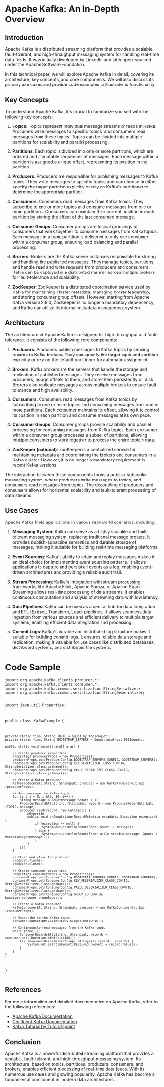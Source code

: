 <h1 id="apache-kafka-an-in-depth-overview">Apache Kafka: An In-Depth Overview</h1>
<h2 id="introduction">Introduction</h2>
<p>Apache Kafka is a distributed streaming platform that provides a scalable, fault-tolerant, and high-throughput messaging system for handling real-time data feeds. It was initially developed by LinkedIn and later open-sourced under the Apache Software Foundation.</p>
<p>In this technical paper, we will explore Apache Kafka in detail, covering its architecture, key concepts, and core components. We will also discuss its primary use cases and provide code examples to illustrate its functionality.</p>
<h2 id="key-concepts">Key Concepts</h2>
<p>To understand Apache Kafka, it&#39;s crucial to familiarize yourself with the following key concepts:</p>
<ol>
<li><p><strong>Topics</strong>: Topics represent individual message streams or feeds in Kafka. Producers write messages to specific topics, and consumers read messages from these topics. Topics can be divided into multiple partitions for scalability and parallel processing.</p>
</li>
<li><p><strong>Partitions</strong>: Each topic is divided into one or more partitions, which are ordered and immutable sequences of messages. Each message within a partition is assigned a unique offset, representing its position in the partition.</p>
</li>
<li><p><strong>Producers</strong>: Producers are responsible for publishing messages to Kafka topics. They write messages to specific topics and can choose to either specify the target partition explicitly or rely on Kafka&#39;s partitioner to determine the appropriate partition.</p>
</li>
<li><p><strong>Consumers</strong>: Consumers read messages from Kafka topics. They subscribe to one or more topics and consume messages from one or more partitions. Consumers can maintain their current position in each partition by storing the offset of the last consumed message.</p>
</li>
<li><p><strong>Consumer Groups</strong>: Consumer groups are logical groupings of consumers that work together to consume messages from Kafka topics. Each message in a topic partition is delivered to only one consumer within a consumer group, ensuring load balancing and parallel processing.</p>
</li>
<li><p><strong>Brokers</strong>: Brokers are the Kafka server instances responsible for storing and handling the published messages. They manage topics, partitions, and handle read and write requests from producers and consumers. Kafka can be deployed in a distributed manner across multiple brokers for fault-tolerance and scalability.</p>
</li>
<li><p><strong>ZooKeeper</strong>: ZooKeeper is a distributed coordination service used by Kafka for maintaining cluster metadata, managing broker leadership, and storing consumer group offsets. However, starting from Apache Kafka version 2.8.0, ZooKeeper is no longer a mandatory dependency, and Kafka can utilize its internal metadata management system.</p>
</li>
</ol>
<h2 id="architecture">Architecture</h2>
<p>The architecture of Apache Kafka is designed for high throughput and fault-tolerance. It consists of the following core components:</p>
<ol>
<li><p><strong>Producers</strong>: Producers publish messages to Kafka topics by sending records to Kafka brokers. They can specify the target topic and partition explicitly or rely on the default partitioner for automatic assignment.</p>
</li>
<li><p><strong>Brokers</strong>: Kafka brokers are the servers that handle the storage and replication of published messages. They receive messages from producers, assign offsets to them, and store them persistently on disk. Brokers also replicate messages across multiple brokers to ensure fault-tolerance and high availability.</p>
</li>
<li><p><strong>Consumers</strong>: Consumers read messages from Kafka topics by subscribing to one or more topics and consuming messages from one or more partitions. Each consumer maintains its offset, allowing it to control its position in each partition and consume messages at its own pace.</p>
</li>
<li><p><strong>Consumer Groups</strong>: Consumer groups provide scalability and parallel processing for consuming messages from Kafka topics. Each consumer within a consumer group processes a subset of partitions, allowing multiple consumers to work together to process the entire topic&#39;s data.</p>
</li>
<li><p><strong>ZooKeeper (optional)</strong>: ZooKeeper is a centralized service for maintaining metadata and coordinating the brokers and consumers in a Kafka cluster. However, it is no longer a mandatory requirement in recent Kafka versions.</p>
</li>
</ol>
<p>The interaction between these components forms a publish-subscribe messaging system, where producers write messages to topics, and consumers read messages from topics. The decoupling of producers and consumers allows for horizontal scalability and fault-tolerant processing of data streams.</p>
<h2 id="use-cases">Use Cases</h2>
<p>Apache Kafka finds applications in various real-world scenarios, including:</p>
<ol>
<li><p><strong>Messaging System</strong>: Kafka can serve as a highly scalable and fault-tolerant messaging system, replacing traditional message brokers. It provides publish-subscribe semantics and durable storage of messages, making it suitable for building real-time messaging platforms.</p>
</li>
<li><p><strong>Event Sourcing</strong>: Kafka&#39;s ability to retain and replay messages makes it an ideal choice for implementing event sourcing patterns. It allows applications to capture and persist all events as a log, enabling event-driven architectures and providing a reliable audit trail.</p>
</li>
<li><p><strong>Stream Processing</strong>: Kafka&#39;s integration with stream processing frameworks like Apache Flink, Apache Samza, or Apache Spark Streaming allows real-time processing of data streams. It enables continuous computation and analysis of streaming data with low latency.</p>
</li>
<li><p><strong>Data Pipelines</strong>: Kafka can be used as a central hub for data integration and ETL (Extract, Transform, Load) pipelines. It allows seamless data ingestion from various sources and efficient delivery to multiple target systems, enabling efficient data integration and processing.</p>
</li>
<li><p><strong>Commit Logs</strong>: Kafka&#39;s durable and distributed log structure makes it suitable for building commit logs. It ensures reliable data storage and replication, making it valuable for use cases like distributed databases, distributed systems, and distributed file systems.</p>
</li>
</ol>
<h1 id="code-sample">Code Sample</h1>
<pre><code class="language-java">import org.apache.kafka.clients.producer.*;
import org.apache.kafka.clients.consumer.*;
import org.apache.kafka.common.serialization.StringSerializer;
import org.apache.kafka.common.serialization.StringDeserializer;

import java.util.Properties;

public class KafkaExample {

    private static final String TOPIC = &quot;my_topic&quot;;
    private static final String BOOTSTRAP_SERVERS = &quot;localhost:9092&quot;;

    public static void main(String[] args) {

        // Create producer properties
        Properties producerProps = new Properties();
        producerProps.put(ProducerConfig.BOOTSTRAP_SERVERS_CONFIG, BOOTSTRAP_SERVERS);
        producerProps.put(ProducerConfig.KEY_SERIALIZER_CLASS_CONFIG, StringSerializer.class.getName());
        producerProps.put(ProducerConfig.VALUE_SERIALIZER_CLASS_CONFIG, StringSerializer.class.getName());

        // Create a Kafka producer
        KafkaProducer&lt;String, String&gt; producer = new KafkaProducer&lt;&gt;(producerProps);

        // Send messages to Kafka topic
        for (int i = 0; i &lt; 10; i++) {
            String message = &quot;Message &quot; + i;
            ProducerRecord&lt;String, String&gt; record = new ProducerRecord&lt;&gt;(TOPIC, message);
            producer.send(record, new Callback() {
                @Override
                public void onCompletion(RecordMetadata metadata, Exception exception) {
                    if (exception == null) {
                        System.out.println(&quot;Sent: &quot; + message);
                    } else {
                        System.err.println(&quot;Error while sending message: &quot; + exception.getMessage());
                    }
                }
            });
        }

        // Flush and close the producer
        producer.flush();
        producer.close();

        // Create consumer properties
        Properties consumerProps = new Properties();
        consumerProps.put(ConsumerConfig.BOOTSTRAP_SERVERS_CONFIG, BOOTSTRAP_SERVERS);
        consumerProps.put(ConsumerConfig.KEY_DESERIALIZER_CLASS_CONFIG, StringDeserializer.class.getName());
        consumerProps.put(ConsumerConfig.VALUE_DESERIALIZER_CLASS_CONFIG, StringDeserializer.class.getName());
        consumerProps.put(ConsumerConfig.GROUP_ID_CONFIG, &quot;my_consumer_group&quot;);

        // Create a Kafka consumer
        KafkaConsumer&lt;String, String&gt; consumer = new KafkaConsumer&lt;&gt;(consumerProps);

        // Subscribe to the Kafka topic
        consumer.subscribe(Collections.singleton(TOPIC));

        // Continuously read messages from the Kafka topic
        while (true) {
            ConsumerRecords&lt;String, String&gt; records = consumer.poll(Duration.ofMillis(100));
            for (ConsumerRecord&lt;String, String&gt; record : records) {
                System.out.println(&quot;Received: &quot; + record.value());
            }
        }
    }
}
</code></pre>
<h2> References </h2>

<p>For more information and detailed documentation on Apache Kafka, refer to the following references:</p>
<ul>
<li><a href="https://kafka.apache.org/documentation/">Apache Kafka Documentation</a></li>
<li><a href="https://docs.confluent.io/platform/current/overview.html">Confluent Kafka Documentation</a></li>
<li><a href="https://www.tutorialspoint.com/apache_kafka/index.htm">Kafka Tutorial by Tutorialspoint</a></li>
</ul>

<h2 id="conclusion">Conclusion</h2>
<p>Apache Kafka is a powerful distributed streaming platform that provides a scalable, fault-tolerant, and high-throughput messaging system. Its architecture, based on topics, partitions, producers, consumers, and brokers, enables efficient processing of real-time data feeds. With its numerous use cases and growing popularity, Apache Kafka has become a fundamental component in modern data architectures.</p>

